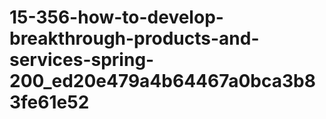 # 15-356-how-to-develop-breakthrough-products-and-services-spring-200_ed20e479a4b64467a0bca3b83fe61e52